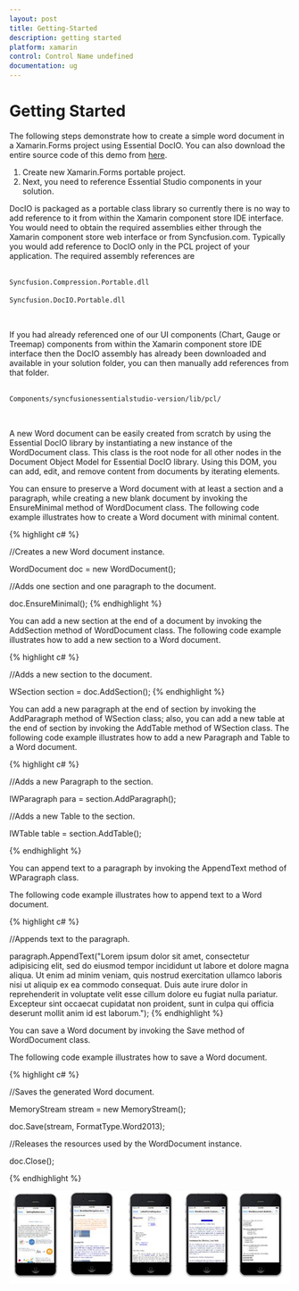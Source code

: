 ```yaml
---
layout: post
title: Getting-Started
description: getting started
platform: xamarin
control: Control Name undefined
documentation: ug
---
```


# Getting Started

The following steps demonstrate how to create a simple word document in a Xamarin.Forms project using Essential DocIO. You can also download the entire source code of this demo from [here](http://files2.syncfusion.com/Installs/v12.2.0.40/Samples/Xamarin/DocIO_GettingStarted.zip).

1. Create new Xamarin.Forms portable project.
2. Next, you need to reference Essential Studio components in your solution. 

DocIO is packaged as a portable class library so currently there is no way to add reference to it from within the Xamarin component store IDE interface. You would need to obtain the required assemblies either through the Xamarin component store web interface or from Syncfusion.com. Typically you would add reference to DocIO only in the PCL project of your application. The required assembly references are

```

Syncfusion.Compression.Portable.dll

Syncfusion.DocIO.Portable.dll



```

If you had already referenced one of our UI components (Chart, Gauge or Treemap) components from within the Xamarin component store IDE interface then the DocIO assembly has already been downloaded and available in your solution folder, you can then manually add references from that folder.



```

Components/syncfusionessentialstudio-version/lib/pcl/



```



A new Word document can be easily created from scratch by using the Essential DocIO library by instantiating a new instance of the WordDocument class. This class is the root node for all other nodes in the Document Object Model for Essential DocIO library. Using this DOM, you can add, edit, and remove content from documents by iterating elements.

You can ensure to preserve a Word document with at least a section and a paragraph, while creating a new blank document by invoking the EnsureMinimal method of WordDocument class. The following code example illustrates how to create a Word document with minimal content.

{% highlight c# %}

//Creates a new Word document instance.

WordDocument doc = new WordDocument();

//Adds one section and one paragraph to the document.

doc.EnsureMinimal();
{% endhighlight %}


You can add a new section at the end of a document by invoking the AddSection method of WordDocument class. The following code example illustrates how to add a new section to a Word document.

{% highlight c# %}

//Adds a new section to the document.

WSection section = doc.AddSection();
{% endhighlight %}


You can add a new paragraph at the end of section by invoking the AddParagraph method of WSection class; also, you can add a new table at the end of section by invoking the AddTable method of WSection class. The following code example illustrates how to add a new Paragraph and Table to a Word document.

{% highlight c# %}

//Adds a new Paragraph to the section.

IWParagraph para = section.AddParagraph();

//Adds a new Table to the section.

IWTable table = section.AddTable();

{% endhighlight %}

You can append text to a paragraph by invoking the AppendText method of WParagraph class.

The following code example illustrates how to append text to a Word document.

{% highlight c# %}

//Appends text to the paragraph.

paragraph.AppendText("Lorem ipsum dolor sit amet, consectetur adipisicing elit, sed do eiusmod tempor incididunt ut labore et dolore magna aliqua. Ut enim ad minim veniam, quis nostrud exercitation ullamco laboris nisi ut aliquip ex ea commodo consequat. Duis aute irure dolor in reprehenderit in voluptate velit esse cillum dolore eu fugiat nulla pariatur. Excepteur sint occaecat cupidatat non proident, sunt in culpa qui officia deserunt mollit anim id est laborum.");
{% endhighlight %}


You can save a Word document by invoking the Save method of WordDocument class.

The following code example illustrates how to save a Word document.

{% highlight c# %}

//Saves the generated Word document.

MemoryStream stream = new MemoryStream();

doc.Save(stream, FormatType.Word2013);

//Releases the resources used by the WordDocument instance.

doc.Close();

{% endhighlight %}



![](Getting-Started_images/Getting-Started_img1.jpg)










